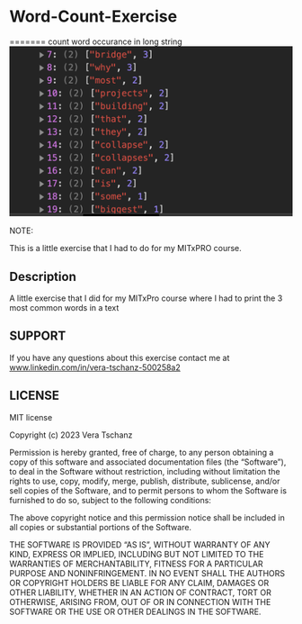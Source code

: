 # Word-Count-Exercise
=======
count word occurance in long string
<img src='wordCount.png' />

NOTE:

This is a little exercise that I had to do for my MITxPRO course.

## Description

A little exercise that I did for my MITxPro course where I had to print the 3 most common words in a text

## SUPPORT

If you have any questions about this exercise contact me at www.linkedin.com/in/vera-tschanz-500258a2

## LICENSE

MIT license

Copyright (c) 2023 Vera Tschanz

Permission is hereby granted, free of charge, to any person obtaining a copy of this software and associated documentation files (the “Software”), to deal in the Software without restriction, including without limitation the rights to use, copy, modify, merge, publish, distribute, sublicense, and/or sell copies of the Software, and to permit persons to whom the Software is furnished to do so, subject to the following conditions:

The above copyright notice and this permission notice shall be included in all copies or substantial portions of the Software.

THE SOFTWARE IS PROVIDED “AS IS”, WITHOUT WARRANTY OF ANY KIND, EXPRESS OR IMPLIED, INCLUDING BUT NOT LIMITED TO THE WARRANTIES OF MERCHANTABILITY, FITNESS FOR A PARTICULAR PURPOSE AND NONINFRINGEMENT. IN NO EVENT SHALL THE AUTHORS OR COPYRIGHT HOLDERS BE LIABLE FOR ANY CLAIM, DAMAGES OR OTHER LIABILITY, WHETHER IN AN ACTION OF CONTRACT, TORT OR OTHERWISE, ARISING FROM, OUT OF OR IN CONNECTION WITH THE SOFTWARE OR THE USE OR OTHER DEALINGS IN THE SOFTWARE.

